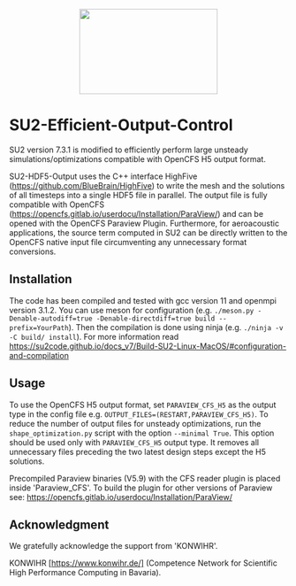 <p align="center">
<img width="250" height="154" src="Common/doc/logoSU2small.png">
</p>


# SU2-Efficient-Output-Control 
SU2 version 7.3.1 is modified to efficiently perform large unsteady simulations/optimizations compatible with OpenCFS H5 output format.

SU2-HDF5-Output uses the C++ interface HighFive (https://github.com/BlueBrain/HighFive) to write the mesh and the solutions of all timesteps into a single HDF5 file in parallel. The output file is fully compatible with OpenCFS (https://opencfs.gitlab.io/userdocu/Installation/ParaView/) and can be opened with the OpenCFS Paraview Plugin. Furthermore, for aeroacoustic applications, the source term computed in SU2 can be directly written to the OpenCFS native input file circumventing any unnecessary format conversions.


Installation
------------
The code has been compiled and tested with gcc version 11 and openmpi version 3.1.2.
You can use meson for configuration (e.g. `./meson.py -Denable-autodiff=true -Denable-directdiff=true build --prefix=YourPath`). Then the compilation is done using ninja (e.g. `./ninja -v -C build/ install`). For more information read https://su2code.github.io/docs_v7/Build-SU2-Linux-MacOS/#configuration-and-compilation


Usage
------------
To use the OpenCFS H5 output format, set `PARAVIEW_CFS_H5` as the output type in the config file e.g. `OUTPUT_FILES=(RESTART,PARAVIEW_CFS_H5)`.
To reduce the number of output files for unsteady optimizations, run the `shape_optimization.py` script with the option `--minimal True`. This option should be used only with `PARAVIEW_CFS_H5` output type. It removes all unnecessary files preceding the two latest design steps except the H5 solutions.

Precompiled Paraview binaries (V5.9) with the CFS reader plugin is placed inside 'Paraview_CFS'. To build the plugin for other versions of Paraview see: https://opencfs.gitlab.io/userdocu/Installation/ParaView/


Acknowledgment
--------------
We gratefully acknowledge the support from 'KONWIHR'.

KONWIHR [https://www.konwihr.de/] (Competence Network for Scientific High Performance Computing in Bavaria).
